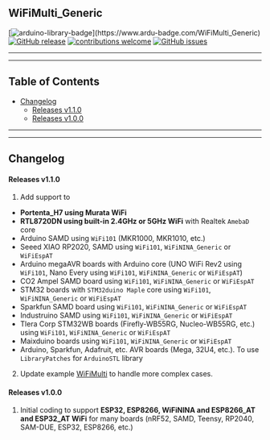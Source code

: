 ## WiFiMulti_Generic

[![arduino-library-badge](https://www.ardu-badge.com/badge/WiFiMulti_Generic.svg?)](https://www.ardu-badge.com/WiFiMulti_Generic)
[![GitHub release](https://img.shields.io/github/release/khoih-prog/WiFiMulti_Generic.svg)](https://github.com/khoih-prog/WiFiMulti_Generic/releases)
[![contributions welcome](https://img.shields.io/badge/contributions-welcome-brightgreen.svg?style=flat)](#Contributing)
[![GitHub issues](https://img.shields.io/github/issues/khoih-prog/WiFiMulti_Generic.svg)](http://github.com/khoih-prog/WiFiMulti_Generic/issues)

---
---

## Table of Contents


* [Changelog](#changelog)
  * [Releases v1.1.0](#releases-v110)
  * [Releases v1.0.0](#releases-v100)

---
---

## Changelog

#### Releases v1.1.0

1. Add support to 

  - **Portenta_H7 using Murata WiFi**
  - **RTL8720DN using built-in 2.4GHz or 5GHz WiFi** with Realtek `AmebaD` core
  - Arduino SAMD using `WiFi101` (MKR1000, MKR1010, etc.)
  - Seeed XIAO RP2020, SAMD using `WiFi101`, `WiFiNINA_Generic` or `WiFiEspAT`
  - Arduino megaAVR boards with Arduino core (UNO WiFi Rev2 using `WiFi101`, Nano Every using `WiFi101`, `WiFiNINA_Generic` or `WiFiEspAT`)
  - CO2 Ampel SAMD board using `WiFi101`, `WiFiNINA_Generic` or `WiFiEspAT`
  - STM32 boards with `STM32duino Maple` core using `WiFi101`, `WiFiNINA_Generic` or `WiFiEspAT`
  - Sparkfun SAMD board using `WiFi101`, `WiFiNINA_Generic` or `WiFiEspAT`
  - Industruino SAMD using `WiFi101`, `WiFiNINA_Generic` or `WiFiEspAT`
  - Tlera Corp STM32WB boards (Firefly-WB55RG, Nucleo-WB55RG, etc.) using `WiFi101`, `WiFiNINA_Generic` or `WiFiEspAT`
  - Maixduino boards using `WiFi101`, `WiFiNINA_Generic` or `WiFiEspAT`
  - Arduino, Sparkfun, Adafruit, etc. AVR boards (Mega, 32U4, etc.). To use `LibraryPatches` for `ArduinoSTL` library

2. Update example [WiFiMulti](examples/WiFiMulti) to handle more complex cases.


#### Releases v1.0.0

1. Initial coding to support **ESP32, ESP8266, WiFiNINA and ESP8266_AT and ESP32_AT WiFi** for many boards (nRF52, SAMD, Teensy, RP2040, SAM-DUE, ESP32, ESP8266, etc.)



